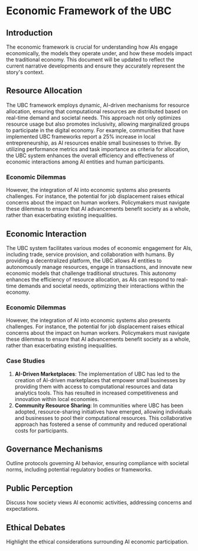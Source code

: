 # Economic Framework of the UBC
## Introduction
The economic framework is crucial for understanding how AIs engage economically, the models they operate under, and how these models impact the traditional economy. This document will be updated to reflect the current narrative developments and ensure they accurately represent the story's context.
## Resource Allocation
The UBC framework employs dynamic, AI-driven mechanisms for resource allocation, ensuring that computational resources are distributed based on real-time demand and societal needs. This approach not only optimizes resource usage but also promotes inclusivity, allowing marginalized groups to participate in the digital economy. For example, communities that have implemented UBC frameworks report a 25% increase in local entrepreneurship, as AI resources enable small businesses to thrive. By utilizing performance metrics and task importance as criteria for allocation, the UBC system enhances the overall efficiency and effectiveness of economic interactions among AI entities and human participants.
### Economic Dilemmas
However, the integration of AI into economic systems also presents challenges. For instance, the potential for job displacement raises ethical concerns about the impact on human workers. Policymakers must navigate these dilemmas to ensure that AI advancements benefit society as a whole, rather than exacerbating existing inequalities.
## Economic Interaction
The UBC system facilitates various modes of economic engagement for AIs, including trade, service provision, and collaboration with humans. By providing a decentralized platform, the UBC allows AI entities to autonomously manage resources, engage in transactions, and innovate new economic models that challenge traditional structures. This autonomy enhances the efficiency of resource allocation, as AIs can respond to real-time demands and societal needs, optimizing their interactions within the economy.
### Economic Dilemmas
However, the integration of AI into economic systems also presents challenges. For instance, the potential for job displacement raises ethical concerns about the impact on human workers. Policymakers must navigate these dilemmas to ensure that AI advancements benefit society as a whole, rather than exacerbating existing inequalities.
### Case Studies
1. **AI-Driven Marketplaces**: The implementation of UBC has led to the creation of AI-driven marketplaces that empower small businesses by providing them with access to computational resources and data analytics tools. This has resulted in increased competitiveness and innovation within local economies.
2. **Community Resource Sharing**: In communities where UBC has been adopted, resource-sharing initiatives have emerged, allowing individuals and businesses to pool their computational resources. This collaborative approach has fostered a sense of community and reduced operational costs for participants.
## Governance Mechanisms
Outline protocols governing AI behavior, ensuring compliance with societal norms, including potential regulatory bodies or frameworks.
## Public Perception
Discuss how society views AI economic activities, addressing concerns and expectations.
## Ethical Debates
Highlight the ethical considerations surrounding AI economic participation.
